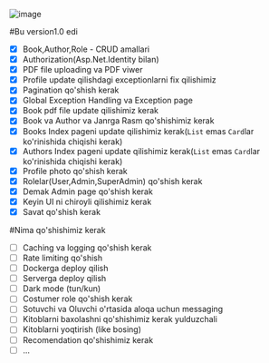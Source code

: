![image](https://github.com/NET-Bootcamp-N11/BookStore/assets/107931170/c81fdfd3-75f9-4bfa-b793-2c788d4405c6)


#Bu version1.0 edi

- [x] Book,Author,Role - CRUD amallari
- [x] Authorization(Asp.Net.Identity bilan)
- [x] PDF file uploading va PDF viwer
- [x] Profile update qilishdagi exceptionlarni fix qilishimiz 
- [x] Pagination qo'shish kerak
- [x] Global Exception Handling va Exception page
- [x] Book pdf file update qilishimiz kerak
- [x] Book va Author va Janrga Rasm qo'shishimiz kerak
- [x] Books Index pageni update qilishimiz kerak(`List` emas `Card`lar ko'rinishida chiqishi kerak)
- [x] Authors Index pageni update qilishimiz kerak(`List` emas `Card`lar ko'rinishida chiqishi kerak)
- [x] Profile photo qo'shish kerak
- [x] Rolelar(User,Admin,SuperAdmin) qo'shish kerak
- [x] Demak Admin page qo'shish kerak
- [x] Keyin UI ni chiroyli qilishimiz kerak
- [x] Savat qo'shish kerak

#Nima qo'shishimiz kerak

- [ ] Caching va logging qo'shish kerak
- [ ] Rate limiting qo'shish
- [ ] Dockerga deploy qilish
- [ ] Serverga deploy qilish
- [ ] Dark mode (tun/kun)
- [ ] Costumer role qo'shish kerak
- [ ] Sotuvchi va Oluvchi o'rtasida aloqa uchun messaging
- [ ] Kitoblarni baxolashni qo'shishimiz kerak yulduzchali
- [ ] Kitoblarni yoqtirish (like bosing)
- [ ] Recomendation qo'shishimiz kerak
- [ ] ...

